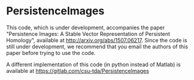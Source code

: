 # PersistenceImages
This code, which is under development, accompanies the paper "Persistence Images: A Stable Vector Representation of Persistent Homology", available at http://arxiv.org/abs/1507.06217. Since the code is still under development, we recommend that you email the authors of this paper before trying to use the code.

A different implementation of this code (in python instead of Matlab) is available at https://gitlab.com/csu-tda/PersistenceImages